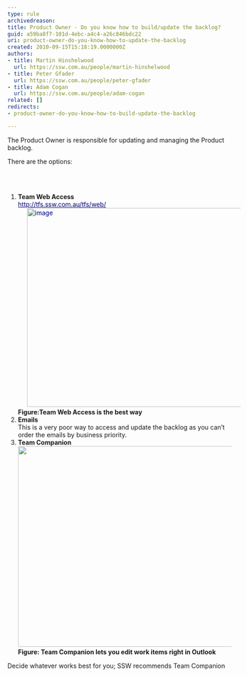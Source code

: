 ```yaml
---
type: rule
archivedreason: 
title: Product Owner - Do you know how to build/update the backlog?
guid: a59ba8f7-101d-4ebc-a4c4-a26c846bdc22
uri: product-owner-do-you-know-how-to-update-the-backlog
created: 2010-09-15T15:18:19.0000000Z
authors:
- title: Martin Hinshelwood
  url: https://ssw.com.au/people/martin-hinshelwood
- title: Peter Gfader
  url: https://ssw.com.au/people/peter-gfader
- title: Adam Cogan
  url: https://ssw.com.au/people/adam-cogan
related: []
redirects:
- product-owner-do-you-know-how-to-build-update-the-backlog

---
```




  <p>The Product Owner is responsible for updating and managing the Product backlog.</p>
<p>There are the options&#58;</p>

<br><excerpt class='endintro'></excerpt><br>

  <ol>
    <li><strong>Team Web Access</strong><br>
    <a shape="rect" href="http&#58;//tfs.ssw.com.au/tfs/web/" title="http&#58;//tfs.ssw.com.au/tfs/web/"><font color="#000080">http&#58;//tfs.ssw.com.au/tfs/web/</font></a><br>
    <font color="#000080"><img title="image" style="background-image&#58;none;border-bottom&#58;0px;border-left&#58;0px;margin&#58;0px 20px;padding-left&#58;0px;width&#58;600px;padding-right&#58;0px;display&#58;inline;height&#58;446px;border-top&#58;0px;border-right&#58;0px;padding-top&#58;0px;" alt="image" src="/Management/RulesToBetterScrumUsingTFS/PublishingImages/RulesScrumUpdateBacklogGood.jpg" border="0" /><br>
    </font><strong>Figure&#58;Team Web Access is the best way<br>
    </strong></li>
    <li><strong>Emails</strong><br>
    This is a very poor way to access and update the backlog as you can’t order the emails by business priority. </li>
    <li><strong>Team Companion</strong><br>
    <img style="width&#58;600px;height&#58;450px;" src="/Management/RulesToBetterScrumUsingTFS/PublishingImages/RulesScrumUpdateBacklogBest.jpg" /><br>
    <strong>Figure&#58; Team Companion lets you edit work items right in Outlook</strong> </li>
</ol>
<p>Decide whatever works best for you; SSW recommends Team Companion</p>



